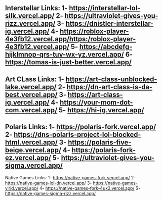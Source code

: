 Interstellar Links:
1- https://interstellar-lol-silk.vercel.app/
2- https://ultraviolet-gives-you-rizz.vercel.app/
3- https://dnistler-interstellar-ig.vercel.app/
4- https://roblox-player-4e3fb12.vercel.app/https:/roblox-player-4e3fb12.vercel.app/
5- https://abcdefg-hijklmnop-qrs-tuv-wx-yz.vercel.app/
6- https://tomas-is-just-better.vercel.app/
-------------------------------------------------------------
Art CLass Links:
1- https://art-class-unblocked-lake.vercel.app/
2- https://dn-art-class-is-da-best.vercel.app/
3- https://art-class-ig.vercel.app/
4- https://your-mom-dot-com.vercel.app/
5- https://hi-ig.vercel.app/
-------------------------------------------------------------
Polaris Links:
1- https://polaris-fork.vercel.app/
2- https://dns-polaris-project-lol-blocked-html.vercel.app/
3- https://polaris-five-beige.vercel.app/
4- https://polaris-fork-ez.vercel.app/
5- https://ultraviolet-gives-you-sigma.vercel.app/
-------------------------------------------------------------
Native Games Links:
1- https://native-games-fork.vercel.app/
2- https://native-games-lol-dn.vercel.app/
3- https://native-games-virid.vercel.app/
4- https://native-games-fork-4ux3.vercel.app/
5- https://native-games-sigma-rizz.vercel.app/

